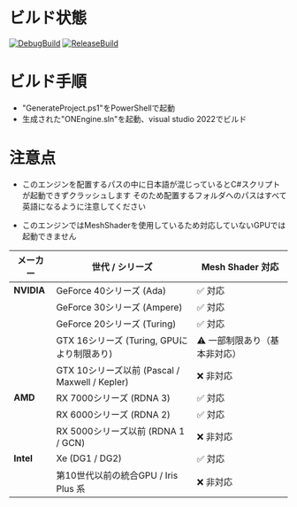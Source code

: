 # ビルド状態
[![DebugBuild](https://github.com/OonoYouji/ONEngine/actions/workflows/DebugBuild.yml/badge.svg)](https://github.com/OonoYouji/ONEngine/actions/workflows/DebugBuild.yml)
[![ReleaseBuild](https://github.com/OonoYouji/ONEngine/actions/workflows/ReleaseBuild.yml/badge.svg)](https://github.com/OonoYouji/ONEngine/actions/workflows/ReleaseBuild.yml)



# ビルド手順
- "GenerateProject.ps1"をPowerShellで起動
- 生成された"ONEngine.sln"を起動、visual studio 2022でビルド


# 注意点
- このエンジンを配置するパスの中に日本語が混じっているとC#スクリプトが起動できずクラッシュします
そのため配置するフォルダへのパスはすべて英語になるように注意してください  

- このエンジンではMeshShaderを使用しているため対応していないGPUでは起動できません  

| メーカー       | 世代 / シリーズ                                | Mesh Shader 対応  |
| ---------- | ---------------------------------------- | --------------- |
| **NVIDIA** | GeForce 40シリーズ (Ada)                     | ✅ 対応            |
|            | GeForce 30シリーズ (Ampere)                  | ✅ 対応            |
|            | GeForce 20シリーズ (Turing)                  | ✅ 対応            |
|            | GTX 16シリーズ (Turing, GPUにより制限あり)          | ⚠ 一部制限あり（基本非対応） |
|            | GTX 10シリーズ以前 (Pascal / Maxwell / Kepler) | ❌ 非対応           |
| **AMD**    | RX 7000シリーズ (RDNA 3)                     | ✅ 対応            |
|            | RX 6000シリーズ (RDNA 2)                     | ✅ 対応            |
|            | RX 5000シリーズ以前 (RDNA 1 / GCN)             | ❌ 非対応           |
| **Intel**  | Xe (DG1 / DG2)                           | ✅ 対応            |
|            | 第10世代以前の統合GPU / Iris Plus 系              | ❌ 非対応           |
